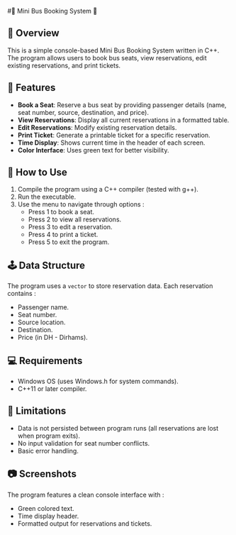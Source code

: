 #📒 Mini Bus Booking System 📒

##  📌 Overview
This is a simple console-based Mini Bus Booking System written in C++. The program allows users to book bus seats, view reservations, edit existing reservations, and print tickets.

## 🚀 Features
- **Book a Seat**: Reserve a bus seat by providing passenger details (name, seat number, source, destination, and price).
- **View Reservations**: Display all current reservations in a formatted table.
- **Edit Reservations**: Modify existing reservation details.
- **Print Ticket**: Generate a printable ticket for a specific reservation.
- **Time Display**: Shows current time in the header of each screen.
- **Color Interface**: Uses green text for better visibility.

## 🔎 How to Use
1. Compile the program using a C++ compiler (tested with g++).
2. Run the executable.
3. Use the menu to navigate through options :
   - Press 1 to book a seat.
   - Press 2 to view all reservations.
   - Press 3 to edit a reservation.
   - Press 4 to print a ticket.
   - Press 5 to exit the program.

## 🕹️ Data Structure
The program uses a `vector` to store reservation data. Each reservation contains : 
- Passenger name.
- Seat number.
- Source location.
- Destination.
- Price (in DH - Dirhams).

## 💻 Requirements
- Windows OS (uses Windows.h for system commands).
- C++11 or later compiler.

## 🤖 Limitations
- Data is not persisted between program runs (all reservations are lost when program exits).
- No input validation for seat number conflicts.
- Basic error handling.

## 📷 Screenshots
The program features a clean console interface with :
- Green colored text.
- Time display header.
- Formatted output for reservations and tickets.
